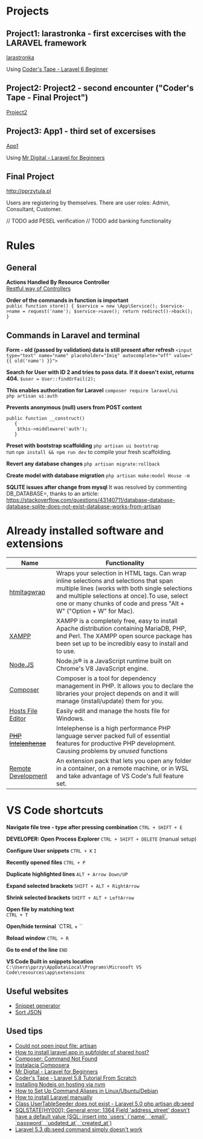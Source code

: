 # Projects

## Project1: larastronka - first excercises with the LARAVEL framework  
[larastronka](https://github.com/paprzytula/wsb/tree/master/larastronka)  

Using [Coder's Tape - Laravel 6 Beginner](https://www.youtube.com/watch?v=eD4yMI-IR8g&list=PLpzy7FIRqpGC8Jk6gyWdSVdxCVXZAsenQ&index=1)

## Project2: Project2 - second encounter ("Coder's Tape - Final Project")
 [Project2](https://github.com/paprzytula/wsb/tree/master/Project2) 

## Project3: App1 - third set of excersises  
[App1](https://github.com/paprzytula/app1)  

Using [Mr Digital - Laravel for Beginners](https://www.youtube.com/watch?v=Hyj0aUyGwKE&amp;list=PLgFB6lmeXFOqRC4Sc-RST38jboldiQdds)


## Final Project
http://pprzytula.pl

Users are registering by themselves.
There are user roles: Admin, Consultant, Customer.

// TODO add PESEL verification
// TODO add banking functionality



# Rules

## General  

**Actions Handled By Resource Controller**  
[Restful way of Controllers](https://laravel.com/docs/7.x/controllers#resource-controllers)

**Order of the commands in function is important**  
`public function store()
    {
       $service = new \App\Service();
        $service->name = request('name');
        $service->save();
        return redirect()->back();
    }`

## Commands in Laravel and terminal

**Form - old (passed by validation) data is still present after refresh**
`<input type="text" name="name" placeholder="Imię" autocomplete="off" value="{{ old('name') }}">`  
 
**Search for User with ID 2 and tries to pass data. If it doesn't exist, returns 404.**
`$user = User::findOrFail(2);`  
 
 **This enables authorization for Laravel**
`composer require laravel/ui`  
`php artisan ui:auth`  


**Prevents anonymous (null) users from POST content**
```
public function __construct()
   {
    $this->middleware('auth');
   }

```

**Preset with bootstrap scaffolding**
`php artisan ui bootstrap`  
run `npm install && npm run dev` to compile your fresh scaffolding.

**Revert any database changes**
`php artisan migrate:rollback`  

**Create model with database migration**
`php artisan make:model House -m`  

**SQLITE issues after change from mysql**
It was resolved by commenting DB_DATABASE=, thanks to an article: 
https://stackoverflow.com/questions/43140711/database-database-database-sqlite-does-not-exist-database-works-from-artisan


# Already installed software and extensions
 
**Name**|**Functionality**
 --------|--------------------------
[htmltagwrap](https://marketplace.visualstudio.com/items?itemName=bradgashler.htmltagwrap)|Wraps your selection in HTML tags. Can wrap inline selections and selections that span multiple lines (works with both single selections and multiple selections at once).To use, select one or many chunks of code and press "Alt + W" ("Option + W" for Mac).
[XAMPP](https://www.apachefriends.org/index.html)|XAMPP is a completely free, easy to install Apache distribution containing MariaDB, PHP, and Perl. The XAMPP open source package has been set up to be incredibly easy to install and to use.
[Node.JS](https://nodejs.org/en/)|Node.js® is a JavaScript runtime built on Chrome's V8 JavaScript engine.
[Composer](https://getcomposer.org/download/)|Composer is a tool for dependency management in PHP. It allows you to declare the libraries your project depends on and it will manage (install/update) them for you.
[Hosts File Editor](https://hostsfileeditor.com/)|Easily edit and manage the hosts file for Windows. 
[~~PHP Intelephense~~](https://marketplace.visualstudio.com/items?itemName=bmewburn.vscode-intelephense-client)|Intelephense is a high performance PHP language server packed full of essential features for productive PHP development. Causing problems by _unused_ functions
[Remote Development](https://marketplace.visualstudio.com/items?itemName=ms-vscode-remote.vscode-remote-extensionpack)|An extension pack that lets you open any folder in a container, on a remote machine, or in WSL and take advantage of VS Code's full feature set.


# VS Code shortcuts  

**Navigate file tree - type after pressing combination**
`CTRL + SHIFT + E`  


**DEVELOPER: Open Process Explorer**
`CTRL + SHIFT + DELETE` (manual setup)  


**Configure User snippets**
`CTRL + K` `I`


**Recently opened files**
`CTRL + P`


**Duplicate highlighted lines**
`ALT + Arrow Down/UP`  

**Expand selected brackets**
`SHIFT + ALT + RightArrow`  

**Shrink selected brackets**
`SHIFT + ALT + LeftArrow`  

**Open file by matching text**  
`CTRL + T`  

**Open/hide terminal**
`CTRL + \``  

**Reload window**
`CTRL + R`  

**Go to end of the line**
`END`  

**VS Code Built in snippets location**
`C:\Users\pprzy\AppData\Local\Programs\Microsoft VS Code\resources\app\extensions`


## Useful websites
* [Snippet generator](https://snippet-generator.app/)
* [Sort JSON](https://r37r0m0d3l.github.io/json_sort/)

## Used tips
* [Could not open input file: artisan](https://stackoverflow.com/questions/26193314/could-not-open-input-file-artisan) 
* [How to install laravel app in subfolder of shared host?](https://stackoverflow.com/questions/41407758/how-to-install-laravel-app-in-subfolder-of-shared-host)
* [Composer: Command Not Found](https://stackoverflow.com/questions/34028282/composer-command-not-found)
* [Instalacja Composera](https://cyberfolks.pl/pomoc/instalacja-composera/?source=lx)
* [Mr Digital - Laravel for Beginners](https://www.youtube.com/watch?v=Hyj0aUyGwKE&list=PLgFB6lmeXFOqRC4Sc-RST38jboldiQdds)
* [Coder's Tape - Laravel 5.8 Tutorial From Scratch](https://www.youtube.com/watch?v=qiMYkrkXJ6k&list=PLpzy7FIRqpGD0kxI48v8QEVVZd744Phi4&index=1)
* [Installing Nodejs on hosting via nvm](https://www.youtube.com/watch?v=5vkMI9V66N0)
* [How to Set Up Command Aliases in Linux/Ubuntu/Debian](https://www.hostingadvice.com/how-to/set-command-aliases-linuxubuntudebian/)
* [How to install Laravel manually](https://www.a2hosting.com/kb/installable-applications/manual-installations/laravel1?aid=1656214)
* [Class UserTableSeeder does not exist - Laravel 5.0 php artisan db:seed](https://stackoverflow.com/questions/36206742/class-usertableseeder-does-not-exist-laravel-5-0-php-artisan-dbseed)
* [SQLSTATE\[HY000\]: General error: 1364 Field 'address_street' doesn't have a default value \(SQL: insert into \`users\` \(\`name\`, \`email\`, \`password\`, \`updated_at\`, \`created_at\`\)](https://laracasts.com/discuss/channels/laravel/sqlstatehy000-general-error-1364-field-address-street-doesnt-have-a-default-value-sql-insert-into-users-name-email-password-updated-at-created-at) 
* [Laravel 5.3 db:seed command simply doesn't work](https://stackoverflow.com/questions/39521913/laravel-5-3-dbseed-command-simply-doesnt-work)
